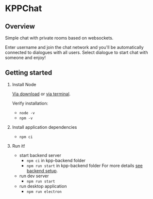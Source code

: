 # KPPChat

## Overview

Simple chat with private rooms based on websockets.

Enter username and join the chat network and you'll be automatically connected to dialogues with all users. Select dialogue to start chat with someone and enjoy!

## Getting started

1.  Install Node

    [Via download](https://nodejs.org/en/download/) or
    [via terminal](https://linuxize.com/post/how-to-install-node-js-on-ubuntu-18.04/).

    Verify installation:

    - `node -v`
    - `npm -v`

1.  Install application dependencies

    - `npm ci`

1.  Run it!

    - start backend server
      - `npm ci` in kpp-backend folder
      - `npm run start` in kpp-backend folder
        For more details [see backend setup](https://github.com/foxterino/kpp-backend).
    - run dev server
      - `npm run start`
    - run desktop application
      - `npm run electron`
